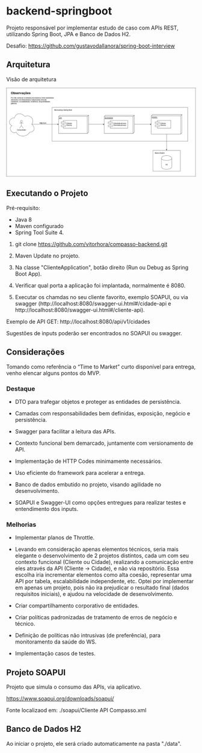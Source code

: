 # backend-springboot
Projeto responsável por implementar estudo de caso com APIs REST, utilizando Spring Boot, JPA e Banco de Dados H2.

Desafio: https://github.com/gustavodallanora/spring-boot-interview

## Arquitetura

Visão de arquitetura

![alt text](https://github.com/vitorhora/compasso-backend/blob/master/cliente/imagens/Arquitetura_Back.png)

## Executando o Projeto

Pré-requisito:

* Java 8 
* Maven configurado 
* Spring Tool Suite 4.


1. git clone https://github.com/vitorhora/compasso-backend.git

2. Maven Update no projeto.

3. Na classe "ClienteApplication", botão direito (Run ou Debug as Spring Boot App).

4. Verificar qual porta a aplicação foi implantada, normalmente é 8080.

5. Executar os chamdas no seu cliente favorito, exemplo SOAPUI, ou via swagger (http://localhost:8080/swagger-ui.html#/cidade-api e http://localhost:8080/swagger-ui.html#/cliente-api).

Exemplo de API GET: http://localhost:8080/api/v1/cidades

Sugestões de inputs poderão ser encontrados no SOAPUI ou swagger.



## Considerações

Tomando como referência o “Time to Market” curto disponível para entrega, venho elencar alguns pontos do MVP. 

### Destaque

* DTO para trafegar objetos e proteger as entidades de persistência. 

* Camadas com responsabilidades bem definidas, exposição, negócio e persistência.  

* Swagger para facilitar a leitura das APIs.  

* Contexto funcional bem demarcado, juntamente com versionamento de API.  

* Implementação de HTTP Codes minimamente necessários.  

* Uso eficiente do framework para acelerar a entrega.  

* Banco de dados embutido no projeto, visando agilidade no desenvolvimento.  

* SOAPUI e Swagger-UI como opções entregues para realizar testes e entendimento dos inputs. 


### Melhorias

* Implementar planos de Throttle.  

* Levando em consideração apenas elementos técnicos, seria mais elegante o desenvolvimento de 2 projetos distintos, cada um com seu contexto funcional (Cliente ou Cidade), realizando a comunicação entre eles através da API (Cliente -> Cidade), e não via repositório. Essa escolha iria incrementar elementos como alta coesão, representar uma API por tabela, escalabilidade 	independente, etc. Optei por implementar em apenas um projeto, pois não ira prejudicar o resultado 	final (dados requisitos iniciais), e ajudou na velocidade de desenvolvimento.  

* Criar compartilhamento corporativo de entidades.  

* Criar políticas padronizadas de tratamento de erros de negócio e técnico.  

* Definição de políticas não intrusivas (de preferência), para monitoramento da saúde do WS. 

* Implementação casos de testes. 



## Projeto SOAPUI


Projeto que simula o consumo das APIs, via aplicativo.

https://www.soapui.org/downloads/soapui/

Fonte localizaod em: ./soapui/Cliente API Compasso.xml



## Banco de Dados H2


Ao iniciar o projeto, ele será criado automaticamente na pasta "./data".



